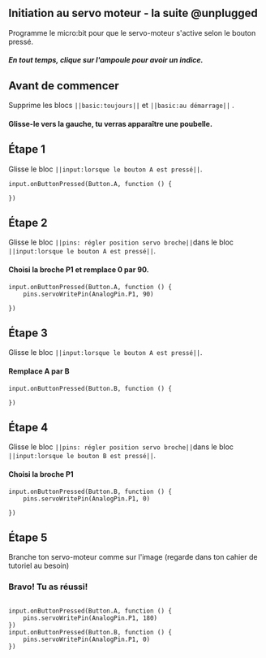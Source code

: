 ## Initiation au servo moteur - la suite @unplugged
Programme le micro:bit pour que le servo-moteur s'active selon le bouton pressé.
##### En tout temps, clique sur l'ampoule pour avoir un indice.

## Avant de commencer
Supprime les blocs ``||basic:toujours||`` et  ``||basic:au démarrage||``  .
#### Glisse-le vers la gauche, tu verras apparaître une poubelle.


## Étape 1

Glisse le bloc ``||input:lorsque le bouton A est pressé||``.


```blocks
input.onButtonPressed(Button.A, function () {

})

````
## Étape 2

Glisse le bloc ``||pins: régler position servo broche||``dans le bloc  ``||input:lorsque le bouton A est pressé||``.
#### Choisi la broche P1 et remplace 0 par 90.

``` blocks
input.onButtonPressed(Button.A, function () {
    pins.servoWritePin(AnalogPin.P1, 90)
    
})
```

## Étape 3

Glisse le bloc ``||input:lorsque le bouton A est pressé||``.
#### Remplace A par B

```blocks
input.onButtonPressed(Button.B, function () {

})

````
## Étape 4

Glisse le bloc ``||pins: régler position servo broche||``dans le bloc  ``||input:lorsque le bouton B est pressé||``.
#### Choisi la broche P1

``` blocks
input.onButtonPressed(Button.B, function () {
    pins.servoWritePin(AnalogPin.P1, 0)
    
})
```


## Étape 5
Branche ton servo-moteur comme sur l'image (regarde dans ton cahier de tutoriel au besoin)
### Bravo! Tu as réussi!

``` blocks

input.onButtonPressed(Button.A, function () {
    pins.servoWritePin(AnalogPin.P1, 180)
})
input.onButtonPressed(Button.B, function () {
    pins.servoWritePin(AnalogPin.P1, 0)
})

```` 
